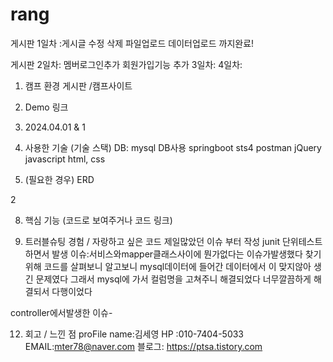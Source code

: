 # rang

게시판 1일차 :게시글 수정 삭제 파일업로드 데이터업로드 까지완료!

게시판 2일차: 멤버로그인추가 회원가입기능 추가
3일차: 
4일차: 

1. 캠프 환경 게시판 /캠프사이트
2. Demo 링크
3. 2024.04.01 & 1
4. 사용한 기술 (기술 스택)
 DB: mysql DB사용
  springboot sts4
  postman
  jQuery
javascript
html, css


6. (필요한 경우) ERD

2 
               
8. 핵심 기능 (코드로 보여주거나 코드 링크)
  
10. 트러블슈팅 경험 / 자랑하고 싶은 코드
   제일많았던 이슈 부터 작성
  junit 단위테스트 하면서 발생 이슈:서비스와mapper클래스사이에 뭔가없다는 이슈가발생했다
찾기위해 코드를 살펴보니 알고보니 mysql데이터에 들어간 데이터에서 이 맞지않아 생긴 문제였다
그래서 mysql에 가서 컬럼명을 고쳐주니 해결되었다 너무깔끔하게 해결되서 다행이었다


 controller에서발생한 이슈-

12. 회고 / 느낀 점
proFile
name:김세영
HP :010-7404-5033
EMAIL:mter78@naver.com
블로그: https://ptsa.tistory.com
